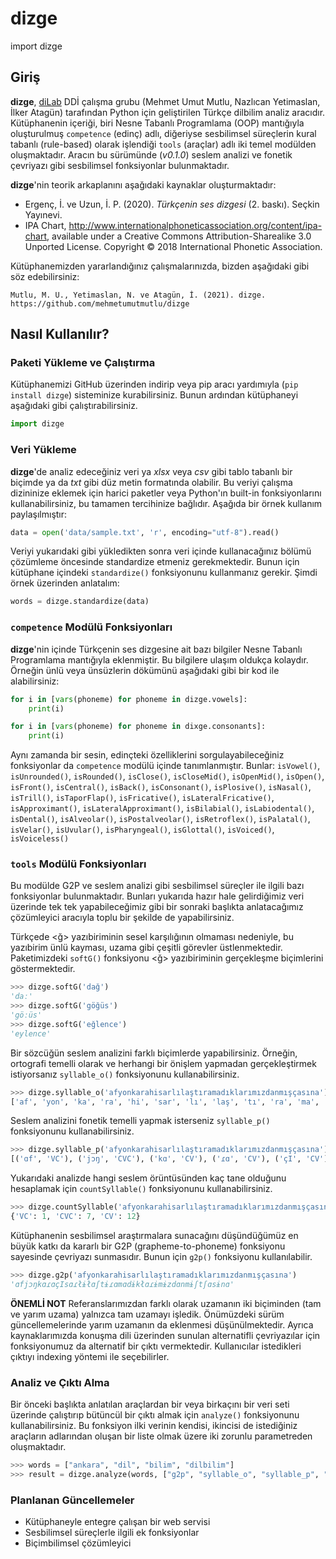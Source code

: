 # dizge
import dizge

## Giriş
**dizge**, [diLab](http://dilab.ankara.edu.tr/) DDİ çalışma grubu (Mehmet Umut Mutlu, Nazlıcan Yetimaslan, İlker Atagün) tarafından Python için geliştirilen Türkçe dilbilim analiz aracıdır. Kütüphanenin içeriği, biri Nesne Tabanlı Programlama (OOP) mantığıyla oluşturulmuş `competence` (edinç) adlı, diğeriyse sesbilimsel süreçlerin kural tabanlı (rule-based) olarak işlendiği `tools` (araçlar) adlı iki temel modülden oluşmaktadır. Aracın bu sürümünde (*v0.1.0*) seslem analizi ve fonetik çevriyazı gibi sesbilimsel fonksiyonlar bulunmaktadır.

**dizge**'nin teorik arkaplanını aşağıdaki kaynaklar oluşturmaktadır:<br/>
- Ergenç, İ. ve Uzun, İ. P. (2020). *Türkçenin ses dizgesi* (2. baskı). Seçkin Yayınevi.<br/>
- IPA Chart, http://www.internationalphoneticassociation.org/content/ipa-chart, available under a Creative Commons Attribution-Sharealike 3.0 Unported License. Copyright © 2018 International Phonetic Association.

Kütüphanemizden yararlandığınız çalışmalarınızda, bizden aşağıdaki gibi söz edebilirsiniz:<br/>
```
Mutlu, M. U., Yetimaslan, N. ve Atagün, İ. (2021). dizge. https://github.com/mehmetumutmutlu/dizge
```

## Nasıl Kullanılır?
### Paketi Yükleme ve Çalıştırma
Kütüphanemizi GitHub üzerinden indirip veya pip aracı yardımıyla (`pip install dizge`) sisteminize kurabilirsiniz. Bunun ardından kütüphaneyi aşağıdaki gibi çalıştırabilirsiniz.

```python
import dizge
```

### Veri Yükleme
**dizge**'de analiz edeceğiniz veri ya *xlsx* veya *csv* gibi tablo tabanlı bir biçimde ya da *txt* gibi düz metin formatında olabilir. Bu veriyi çalışma dizininize eklemek için harici paketler veya Python'ın built-in fonksiyonlarını kullanabilirsiniz, bu tamamen tercihinize bağlıdır. Aşağıda bir örnek kullanım paylaşılmıştır:
```python
data = open('data/sample.txt', 'r', encoding="utf-8").read()
```

Veriyi yukarıdaki gibi yükledikten sonra veri içinde kullanacağınız bölümü çözümleme öncesinde standardize etmeniz gerekmektedir. Bunun için kütüphane içindeki `standardize()` fonksiyonunu kullanmanız gerekir. Şimdi örnek üzerinden anlatalım:
```python
words = dizge.standardize(data)
```

### `competence` Modülü Fonksiyonları
**dizge**'nin içinde Türkçenin ses dizgesine ait bazı bilgiler Nesne Tabanlı Programlama mantığıyla eklenmiştir. Bu bilgilere ulaşım oldukça kolaydır. Örneğin ünlü veya ünsüzlerin dökümünü aşağıdaki gibi bir kod ile alabilirsiniz:
```python
for i in [vars(phoneme) for phoneme in dizge.vowels]:
    print(i)

for i in [vars(phoneme) for phoneme in dixge.consonants]:
    print(i)
```

Aynı zamanda bir sesin, edinçteki özelliklerini sorgulayabileceğiniz fonksiyonlar da `competence` modülü içinde tanımlanmıştır. Bunlar: 
`isVowel()`, `isUnrounded()`, `isRounded()`, `isClose()`, `isCloseMid()`, `isOpenMid()`, `isOpen()`, `isFront()`, `isCentral()`, `isBack()`, `isConsonant()`, `isPlosive()`, `isNasal()`, `isTrill()`, `isTaporFlap()`, `isFricative()`, `isLateralFricative()`, `isApproximant()`, `isLateralApproximant()`, `isBilabial()`, `isLabiodental()`, `isDental()`, `isAlveolar()`, `isPostalveolar()`, `isRetroflex()`, `isPalatal()`, `isVelar()`, `isUvular()`, `isPharyngeal()`, `isGlottal()`, `isVoiced()`, `isVoiceless()`

### `tools` Modülü Fonksiyonları
Bu modülde G2P ve seslem analizi gibi sesbilimsel süreçler ile ilgili bazı fonksiyonlar bulunmaktadır. Bunları yukarıda hazır hale gelirdiğimiz veri üzerinde tek tek yapabileceğimiz gibi bir sonraki başlıkta anlatacağımız çözümleyici aracıyla toplu bir şekilde de yapabilirsiniz.

Türkçede <ğ> yazıbiriminin sesel karşılığının olmaması nedeniyle, bu yazıbirim ünlü kayması, uzama gibi çeşitli görevler üstlenmektedir. Paketimizdeki `softG()` fonksiyonu <ğ> yazıbiriminin gerçekleşme biçimlerini göstermektedir. 

```python
>>> dizge.softG('dağ')
'daː'
>>> dizge.softG('göğüs')
'göːüs'
>>> dizge.softG('eğlence')
'eylence'
```

Bir sözcüğün seslem analizini farklı biçimlerde yapabilirsiniz. Örneğin, ortografi temelli olarak ve herhangi bir önişlem yapmadan gerçekleştirmek istiyorsanız `syllable_o()` fonksiyonunu kullanabilirsiniz.

```python
>>> dizge.syllable_o('afyonkarahisarlılaştıramadıklarımızdanmışçasına')
['af', 'yon', 'ka', 'ra', 'hi', 'sar', 'lı', 'laş', 'tı', 'ra', 'ma', 'dık', 'la', 'rı', 'mız', 'dan', 'mış', 'ça', 'sı', 'na']
```

Seslem analizini fonetik temelli yapmak isterseniz `syllable_p()` fonksiyonunu kullanabilirsiniz.
```python
>>> dizge.syllable_p('afyonkarahisarlılaştıramadıklarımızdanmışçasına')
[('ɑf', 'VC'), ('jɔŋ', 'CVC'), ('kɑ', 'CV'), ('ɾɑ', 'CV'), ('çI', 'CV'), ('sɑɾ', 'CVC'), ('łɨ', 'CV'), ('łɑʃ', 'CVC'), ('tɨ', 'CV'), ('ɾɑ', 'CV'), ('mɑ', 'CV'), ('dɨk', 'CVC'), ('łɑ', 'CV'), ('ɾɨ', 'CV'), ('mɨz', 'CVC'), ('dɑn', 'CVC'), ('mɨʃ', 'CVC'), ('tʃɑ', 'CV'), ('sɨ', 'CV'), ('nɑ', 'CV')]
```

Yukarıdaki analizde hangi seslem örüntüsünden kaç tane olduğunu hesaplamak için `countSyllable()` fonksiyonunu kullanabilirsiniz.
```python
>>> dizge.countSyllable('afyonkarahisarlılaştıramadıklarımızdanmışçasına')
{'VC': 1, 'CVC': 7, 'CV': 12}
```

Kütüphanenin sesbilimsel araştırmalara sunacağını düşündüğümüz en büyük katkı da kararlı bir G2P (grapheme-to-phoneme) fonksiyonu sayesinde çevriyazı sunmasıdır. Bunun için `g2p()` fonksiyonu kullanılabilir.

```python
>>> dizge.g2p('afyonkarahisarlılaştıramadıklarımızdanmışçasına')
'ɑfjɔŋkɑɾɑçIsɑɾłɨłɑʃtɨɾɑmɑdɨkłɑɾɨmɨzdɑnmɨʃtʃɑsɨnɑ'
```

**ÖNEMLİ NOT**
Referanslarımızdan farklı olarak uzamanın iki biçiminden (tam ve yarım uzama) yalnızca tam uzamayı işledik. Önümüzdeki sürüm güncellemelerinde yarım uzamanın da eklenmesi düşünülmektedir. Ayrıca kaynaklarımızda konuşma dili üzerinden sunulan alternatifli çevriyazılar için fonksiyonumuz da alternatif bir çıktı vermektedir. Kullanıcılar istedikleri çıktıyı indexing yöntemi ile seçebilirler.
 
### Analiz ve Çıktı Alma
Bir önceki başlıkta anlatılan araçlardan bir veya birkaçını bir veri seti üzerinde çalıştırıp bütüncül bir çıktı almak için `analyze()` fonksiyonunu kullanabilirsiniz. Bu fonksiyon ilki verinin kendisi, ikincisi de istediğiniz araçların adlarından oluşan bir liste olmak üzere iki zorunlu parametreden oluşmaktadır.

```python
>>> words = ["ankara", "dil", "bilim", "dilbilim"]
>>> result = dizge.analyze(words, ["g2p", "syllable_o", "syllable_p", "countSylable", "harmony"])

```

### Planlanan Güncellemeler
- Kütüphaneyle entegre çalışan bir web servisi
- Sesbilimsel süreçlerle ilgili ek fonksiyonlar
- Biçimbilimsel çözümleyici
